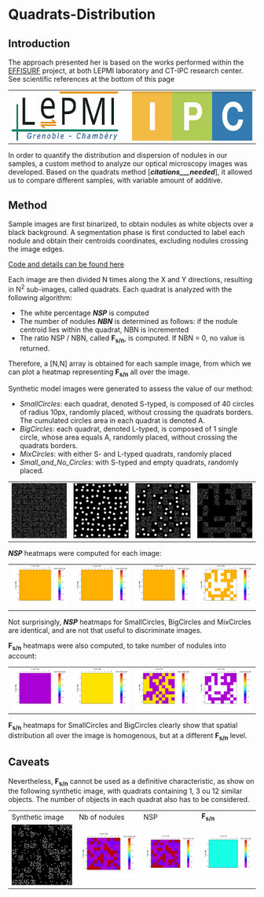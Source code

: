 # Quadrats-Distribution

## Introduction

The approach presented her is based on the works performed within the [EFFISURF](https://www.univ-smb.fr/2021/03/02/effisurf-un-projet-destine-a-apporter-de-nouvelles-fonctionnalites-aux-materiaux-plastiques) project, at both LEPMI laboratory and CT-IPC research center.
See scientific references at the bottom of this page

<table>
    <tr>
        <td> <a href="http://www.lepmi-guide.univ-smb.fr"> <img src="images/Logo_LEPMI_h100.png" alt="LEPMI" height=100></a> </td>
        <td> </td>
        <td> <a href="https://ct-ipc.com/"><img src="images/Logo_CT-IPC.png" alt="CT-IPC" height=100> </td>
    </tr>
</table>


In order to quantify the distribution and dispersion of nodules in our samples, a custom method to analyze our optical microscopy images was developed. Based on the quadrats method [___citations___needed___], it allowed us to compare different samples, with variable amount of additive.

## Method
Sample images are first binarized, to obtain nodules as white objects over a black background. A segmentation phase is first conducted to label each nodule and obtain their centroids coordinates, excluding nodules crossing the image edges.

[Code and details can be found here](https://github.com/ncharvin/Quadrats-Distribution/tree/main/notebook)

Each image are then divided N times along the X and Y directions, resulting in N<sup>2</sup> sub-images, called quadrats.  Each quadrat is analyzed with the following algorithm:

-	The white percentage ___NSP___ is computed
-	The number of nodules ___NBN___ is determined as follows: if the nodule centroid lies within the quadrat,  NBN is incremented
-	The ratio NSP / NBN, called __F<sub>s/n</sub>__, is computed. If NBN = 0, no value is returned.

Therefore, a [N,N] array is obtained for each sample image, from which we can plot a heatmap representing __F<sub>s/n</sub>__ all over the image.



Synthetic model images were generated to assess the value of our method:
-	_SmallCircles_: each quadrat, denoted S-typed, is composed of 40 circles of radius 10px, randomly placed, without crossing the quadrats borders. The cumulated circles area in each quadrat is denoted A.
-	_BigCircles_: each quadrat, denoted L-typed, is composed of 1 single circle, whose area equals A, randomly placed, without crossing the quadrats borders.
-	_MixCircles_: with either S- and L-typed quadrats, randomly placed
-	_Small_and_No_Circles_: with S-typed and empty quadrats, randomly placed.

<table>
    <tr>
        <td> <img src="images/SmallCircles.png" alt="Small Circles" width=200> </td>
        <td> <img src="images/BigCircles.png" alt="Big Circles" width=200> </td>
        <td> <img src="images/MixCircles.png" alt="Mix Circles" width=200> </td>
        <td> <img src="images/Small_and_No_Circles.png" alt="Small and No Circles" width=200> </td>
    </tr>
</table>

___NSP___ heatmaps were computed for each image:

<table>
    <tr>
        <td> <img src="images/G1-SmallCircles_ratio.png" alt="Small Circles" width=200> </td>
        <td> <img src="images/G2-BigCircles_ratio.png" alt="Big Circles" width=200> </td>
        <td> <img src="images/G3-MixCircles_ratio.png" alt="Mix Circles" width=200> </td>
        <td> <img src="images/G4-Small_and_NoCircles_ratio.png" alt="Small and No Circles" width=200> </td>
    </tr>
</table>

Not surprisingly, ___NSP___ heatmaps for SmallCircles, BigCircles and MixCircles are identical, and are not that useful to discriminate images. 

__F<sub>s/n</sub>__ heatmaps were also computed, to take number of nodules into account:

<table>
    <tr>
        <td> <img src="images/G1-SmallCircles_ratio_over_nodulesNumber.png" alt="Small Circles" width=200> </td>
        <td> <img src="images/G2-BigCircles_ratio_over_nodulesNumber.png" alt="Big Circles" width=200> </td>
        <td> <img src="images/G3-MixCircles_ratio_over_nodulesNumber.png" alt="Mix Circles" width=200> </td>
        <td> <img src="images/G4-Small_and_NoCircles_ratio_over_nodulesNumber.png" alt="Small and No Circles" width=200> </td>
    </tr>
</table>

__F<sub>s/n</sub>__ heatmaps for SmallCircles and BigCircles clearly show that spatial distribution all over the image is homogenous, but at a different __F<sub>s/n</sub>__ level.

## Caveats

Nevertheless, __F<sub>s/n</sub>__ cannot be used as a definitive characteristic, as show on the following synthetic image, with quadrats containing 1, 3 ou 12 similar objects. The number of objects in each quadrat also has to be considered.
<table>
    <tr>
        <td> Synthetic image </td>
        <td> Nb of nodules  </td>
        <td> NSP </td>
        <td>  <b>F<sub>s/n</sub></b> </td>
    </tr>
    <tr>
        <td> <img src="images/SameFsn.png" alt="Same __F<sub>s/n</sub>__" width=200> </td>
        <td> <img src="images/GSameFsn_nbNodules_heatmap.png" alt="Same __F<sub>s/n</sub>__   Nb Nodules" width=200> </td>
        <td> <img src="images/GSameFsn_ratio_heatmap.png" alt="Same __F<sub>s/n</sub>__   NSP" width=200> </td>
        <td> <img src="images/GSameFsn_Fsn_heatmap.png" alt="Same __F<sub>s/n</sub>__" width=200> </td>
    </tr>
</table>


